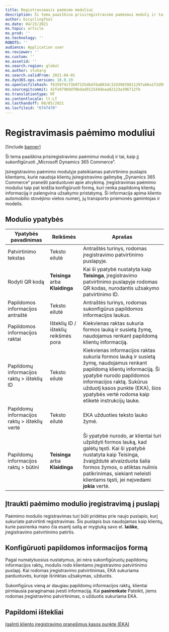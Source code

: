 ```yaml
---
title: Registravimasis paėmimo moduliui
description: Ši tema paaiškina prisiregistravimo paėmimui modulį ir tai, kaip jį sukonfigūruoti „Microsoft Dynamics 365 Commerce“.
author: bicyclingfool
ms.date: 04/23/2021
ms.topic: article
ms.prod: ''
ms.technology: ''
ROBOTS: ''
audience: Application user
ms.reviewer: ''
ms.custom: ''
ms.assetid: ''
ms.search.region: global
ms.author: stuharg
ms.search.validFrom: 2021-04-01
ms.dyn365.ops.version: 10.0.19
ms.openlocfilehash: f6359f41f3b97325db4fda083dc32d39839811297a96a1f2d99a93990c00afae
ms.sourcegitcommit: 42fe9790ddf0bdad911544deaa82123a396712fb
ms.translationtype: MT
ms.contentlocale: lt-LT
ms.lasthandoff: 08/05/2021
ms.locfileid: "6747470"
---
```

# <a name="check-in-for-pickup-module"></a>Registravimasis paėmimo moduliui

[!include [banner](includes/banner.md)]

Ši tema paaiškina prisiregistravimo paėmimui modulį ir tai, kaip jį sukonfigūruoti „Microsoft Dynamics 365 Commerce“.

Įsiregistravimo paėmimo modulyje pateikiamas patvirtinimo puslapis klientams, kurie naudoja klientų įsiregistravimo galimybę „Dynamics 365 Commerce“ pranešti parduotuvei apie atvykimą. Įregistravimas paėmimo moduliui taip pat leidžia konfigūruoti formą, kuri renka papildomą klientų informaciją ir palengvina užsakymo pristatymą. Ši informacija apima kliento automobilio stovėjimo vietos numerį, jų transporto priemonės gamintojas ir modelis. 

## <a name="module-properties"></a>Modulio ypatybės

| Ypatybės pavadinimas | Reikšmės | Aprašas |
|---------------|--------|-------------|
| Patvirtinimo tekstas | Teksto eilutė | Antraštės turinys, rodomas įregistravimo patvirtinimo puslapyje. |
| Rodyti QR kodą | **Teisinga** arba **Klaidinga** | Kai ši ypatybė nustatyta kaip **Teisinga**, įregistravimo patvirtinimo puslapyje rodomas QR kodas, nurodantis užsakymo patvirtinimo ID. |
| Papildomos informacijos antraštė | Teksto eilutė | Antraštės turinys, rodomas sukonfigūrus papildomos informacijos laukus. |
| Papildomos informacijos raktai | Išteklių ID / išteklių reikšmės pora | Kiekvienas raktas sukuria formos lauką ir susietą žymę, naudojamus renkant papildomą klientų informaciją. |
| Papildomų informacijos raktų \> išteklių ID | Teksto eilutė | Kiekvienas informacijos raktas sukuria formos lauką ir susietą žymę, naudojamus renkant papildomą klientų informaciją. Ši ypatybė nurodo papildomos informacijos raktą. Sukūrus užduotį kasos punkte (EKA), šios ypatybės vertė rodoma kaip etiketė instrukcijų lauke. |
| Papildomų informacijos raktų \> išteklių vertė | Teksto eilutė | EKA užduoties teksto lauko žymė. |
| Papildomų informacijos raktų \> būtini | **Teisinga** arba **Klaidinga** | Ši ypatybė nurodo, ar klientai turi užpildyti formos lauką, kad galėtų tęsti. Kai ši ypatybė nustatyta kaip Teisinga, žvaigždutė atvaizduota šalia formos žymos, o atliktas nulinis patikrinimas, siekiant neleisti klientams tęsti, jei neįvedami **jokia** vertė. |

## <a name="add-the-check-in-for-pickup-module-to-a-page"></a>Įtraukti paėmimo modulio įregistravimą į puslapį

Paėmimo modulio registravimas turi būti pridėtas prie naujo puslapio, kurį sukuriate patvirtinti registravimas. Šis puslapis bus naudojamas kaip klientų, kurie pasirenka mano čia esantį saitą ar mygtuką savo el. **laiške**, įregistravimo patvirtinimo patirtis. 

## <a name="configure-the-additional-information-form"></a>Konfigūruoti papildomos informacijos formą

Pagal numatytuosius nustatymus, jei nėra sukonfigūruotų papildomų informacijos raktų, modulis rodo klientams įregistravimo patvirtinimo puslapį. Kai rodomas įregistravimo patvirtinimas, EKA sukuriama parduotuvės, kurioje išrinktas užsakymas, užduotis.

Sukonfigūrus vieną ar daugiau papildomų informacijos raktų, klientai pirmiausia paraginamas įvesti informaciją. Kai **pasirenkate** Pateikti, jiems rodomas įregistravimo patvirtinimas, o užduotis sukuriama EKA. 

## <a name="additional-resources"></a>Papildomi ištekliai

[Įgalinti kliento įregistravimo pranešimus kasos punkte (EKA)](enable-customer-check-in.md)

